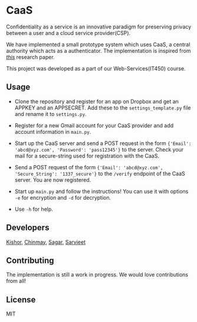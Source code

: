 # CaaS

Confidentiality as a service is an innovative paradigm for preserving privacy between a user and a cloud service provider(CSP).

We have implemented a small prototype system which uses CaaS, a central authority which acts as a authenticator. The implementation is inspired from [*this*](http://ieeexplore.ieee.org/stamp/stamp.jsp?tp=&arnumber=6295970) research paper.

This project was developed as a part of our Web-Services(IT450) course.

## Usage

* Clone the repository and register for an app on Dropbox and get an APPKEY and an APPSECRET. Add these to the `settings_template.py` file and rename it to `settings.py`.

* Register for a new Gmail account for your CaaS provider and add account information in `main.py`.

* Start up the CaaS server and send a POST request in the form `{'Email': 'abcd@xyz.com', 'Password': 'pass12345'}` to the server. Check your mail for a secure-string used for registration with the CaaS.

* Send a POST request of the form `{'Email': 'abcd@xyz.com', 'Secure_String': '1337_secure'}` to the `/verify` endpoint of the CaaS server. You are now registered.

* Start up `main.py` and follow the instructions! You can use it with options `-e` for encryption and `-d` for decryption. 

* Use `-h` for help.

## Developers

[Kishor](https://github.com/therealkbhat),
[Chinmay](https://github.com/chinmaydd),
[Sagar](https://github.com/gitsagar),
[Sarvjeet](https://github.com/sssarvjeet)

## Contributing

The implementation is still a work in progress. We would love contributions from all!

## License

MIT
